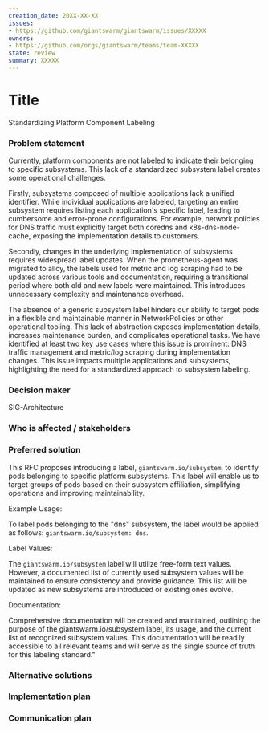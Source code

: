 ```yaml
---
creation_date: 20XX-XX-XX
issues:
- https://github.com/giantswarm/giantswarm/issues/XXXXX
owners:
- https://github.com/orgs/giantswarm/teams/team-XXXXX
state: review
summary: XXXXX
---
```


# Title
Standardizing Platform Component Labeling

### Problem statement
<!-- Explain the issue or challenge that needs to be addressed. This should include background information and context to help stakeholders understand why this decision is important. -->
Currently, platform components are not labeled to indicate their belonging to specific subsystems. This lack of a standardized subsystem label creates some operational challenges.

Firstly, subsystems composed of multiple applications lack a unified identifier. While individual applications are labeled, targeting an entire subsystem requires listing each application's specific label, leading to cumbersome and error-prone configurations. For example, network policies for DNS traffic must explicitly target both coredns and k8s-dns-node-cache, exposing the implementation details to customers.

Secondly, changes in the underlying implementation of subsystems requires widespread label updates. When the prometheus-agent was migrated to alloy, the labels used for metric and log scraping had to be updated across various tools and documentation, requiring a transitional period where both old and new labels were maintained. This introduces unnecessary complexity and maintenance overhead.

The absence of a generic subsystem label hinders our ability to target pods in a flexible and maintainable manner in NetworkPolicies or other operational tooling. This lack of abstraction exposes implementation details, increases maintenance burden, and complicates operational tasks. We have identified at least two key use cases where this issue is prominent: DNS traffic management and metric/log scraping during implementation changes. This issue impacts multiple applications and subsystems, highlighting the need for a standardized approach to subsystem labeling.

### Decision maker
<!-- Identify the person (preferred) or a group responsible for making the final decision. -->
SIG-Architecture

### Who is affected / stakeholders
<!-- List the individuals, teams, or SIGs that will be impacted by this decision and must provide feedback. -->

### Preferred solution
<!-- Describe the solution that is currently favored based on the analysis of the problem. -->

This RFC proposes introducing a label, `giantswarm.io/subsystem`, to identify pods belonging to specific platform subsystems. This label will enable us to target groups of pods based on their subsystem affiliation, simplifying operations and improving maintainability.

Example Usage:

To label pods belonging to the "dns" subsystem, the label would be applied as follows: `giantswarm.io/subsystem: dns`.

Label Values:

The `giantswarm.io/subsystem` label will utilize free-form text values. However, a documented list of currently used subsystem values will be maintained to ensure consistency and provide guidance. This list will be updated as new subsystems are introduced or existing ones evolve.

Documentation:

Comprehensive documentation will be created and maintained, outlining the purpose of the giantswarm.io/subsystem label, its usage, and the current list of recognized subsystem values. This documentation will be readily accessible to all relevant teams and will serve as the single source of truth for this labeling standard."

### Alternative solutions
<!-- Outline other potential solutions that were considered. For each alternative, provide a brief description and explain why it was not chosen as the preferred solution. -->

### Implementation plan
<!-- Detail the steps required to implement the preferred solution. This should include a timeline, resources needed, and any dependencies or risks associated with the implementation. -->

### Communication plan
<!-- Describe how the decision and its implementation will be communicated to stakeholders. -->
